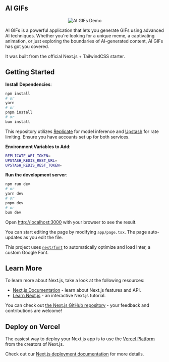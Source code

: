 ## AI GIFs

<p align="center">
<img src="https://github.com/btahir/ai-gifs/blob/main/public/demo.gif" alt="AI GIFs Demo">
</p>

AI GIFs is a powerful application that lets you generate GIFs using advanced AI techniques. Whether you're looking for a unique meme, a captivating animation, or just exploring the boundaries of AI-generated content, AI GIFs has got you covered.

It was built from the official Next.js + TailwindCSS starter.

## Getting Started

**Install Dependencies**:

```bash
npm install
# or
yarn
# or
pnpm install
# or
bun install
```

This repository utilizes [Replicate](https://replicate.com/) for model inference and [Upstash](https://upstash.com/) for rate limiting. Ensure you have accounts set up for both services.

**Environment Variables to Add**:

```bash
REPLICATE_API_TOKEN=
UPSTASH_REDIS_REST_URL=
UPSTASH_REDIS_REST_TOKEN=
```

**Run the development server**:

```bash
npm run dev
# or
yarn dev
# or
pnpm dev
# or
bun dev
```

Open [http://localhost:3000](http://localhost:3000) with your browser to see the result.

You can start editing the page by modifying `app/page.tsx`. The page auto-updates as you edit the file.

This project uses [`next/font`](https://nextjs.org/docs/basic-features/font-optimization) to automatically optimize and load Inter, a custom Google Font.

## Learn More

To learn more about Next.js, take a look at the following resources:

- [Next.js Documentation](https://nextjs.org/docs) - learn about Next.js features and API.
- [Learn Next.js](https://nextjs.org/learn) - an interactive Next.js tutorial.

You can check out [the Next.js GitHub repository](https://github.com/vercel/next.js/) - your feedback and contributions are welcome!

## Deploy on Vercel

The easiest way to deploy your Next.js app is to use the [Vercel Platform](https://vercel.com/new?utm_medium=default-template&filter=next.js&utm_source=create-next-app&utm_campaign=create-next-app-readme) from the creators of Next.js.

Check out our [Next.js deployment documentation](https://nextjs.org/docs/deployment) for more details.
